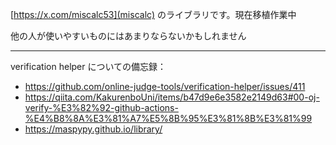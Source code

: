 [https://x.com/miscalc53](miscalc) のライブラリです。現在移植作業中

他の人が使いやすいものにはあまりならないかもしれません

---

verification helper についての備忘録：
- https://github.com/online-judge-tools/verification-helper/issues/411
- https://qiita.com/KakurenboUni/items/b47d9e6e3582e2149d63#00-oj-verify-%E3%82%92-github-actions-%E4%B8%8A%E3%81%A7%E5%8B%95%E3%81%8B%E3%81%99
- https://maspypy.github.io/library/
